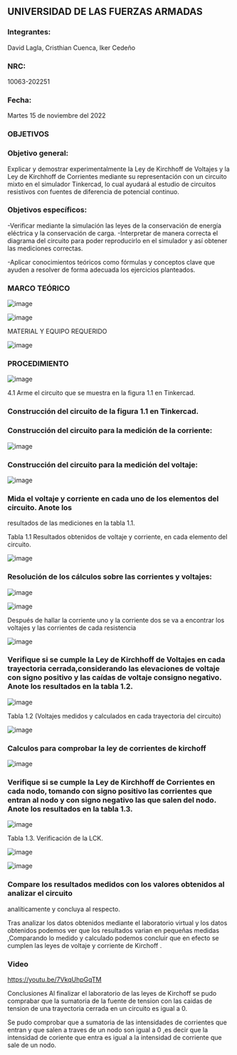 ## UNIVERSIDAD DE LAS FUERZAS ARMADAS

### Integrantes: 
David Lagla, Cristhian Cuenca, Iker Cedeño

### NRC: 
10063-202251

### Fecha: 
Martes 15 de noviembre del 2022

### OBJETIVOS

### Objetivo general:

Explicar y demostrar experimentalmente la Ley de Kirchhoff de Voltajes y la Ley de Kirchhoff de Corrientes mediante su representación con un circuito mixto en el simulador Tinkercad, lo cual ayudará al estudio de circuitos resistivos con fuentes de diferencia de potencial continuo.

### Objetivos específicos:

-Verificar mediante la simulación las leyes de la conservación de energía eléctrica y la conservación de carga.
-Interpretar de manera correcta el diagrama del circuito para poder reproducirlo en el simulador y así obtener las mediciones correctas.

-Aplicar conocimientos teóricos como fórmulas y conceptos clave que ayuden a resolver de forma adecuada los ejercicios planteados.

### MARCO TEÓRICO

![image](https://user-images.githubusercontent.com/116814386/201854158-d7ed3691-5e6a-4c39-b8a2-1b20eb3553b3.png)

![image](https://user-images.githubusercontent.com/116814386/201854439-31d9a12b-076c-4144-8f23-eeeb4807dbb7.png)

MATERIAL Y EQUIPO REQUERIDO

![image](https://user-images.githubusercontent.com/116814386/201854586-6517fd60-50dd-467f-abeb-0158d0321696.png)



### PROCEDIMIENTO

![image](https://user-images.githubusercontent.com/116814386/201854689-55b8a1be-69a1-4723-93ad-98685c5c211d.png)

4.1 Arme el circuito que se muestra en la figura 1.1 en Tinkercad.






### Construcción del circuito de la figura 1.1 en Tinkercad.

### Construcción del circuito para la medición de la corriente:

![image](https://user-images.githubusercontent.com/116814386/201854874-b9828f8d-40af-449b-b2e0-6d724bd15074.png)

### Construcción del circuito para la medición del voltaje:

![image](https://user-images.githubusercontent.com/116814386/201854981-8d0f8867-1af3-4999-81d1-b18fd25179bc.png)

### Mida el voltaje y corriente en cada uno de los elementos del circuito. Anote los
resultados de las mediciones en la tabla 1.1.

Tabla 1.1 Resultados obtenidos de voltaje y corriente, en cada elemento del circuito.


![image](https://user-images.githubusercontent.com/116814386/201855262-96b4b94f-275e-4274-b2bd-279eee468cc8.png)

### Resolución de los cálculos sobre las corrientes y voltajes:

![image](https://user-images.githubusercontent.com/116814386/201856552-6f7ec654-7b61-4ccb-abb3-30dc689b2ec7.png)


![image](https://user-images.githubusercontent.com/116814386/201856432-36971eb5-08da-4869-b350-461272d43f86.png)

Después de hallar la corriente uno y la corriente dos se va a encontrar los voltajes y las corrientes de cada resistencia

![image](https://user-images.githubusercontent.com/116814386/201856788-2f000f36-756b-4645-8926-3ec3c2be9c38.png)

### Verifique si se cumple la Ley de Kirchhoff de Voltajes en cada trayectoria cerrada,considerando las elevaciones de voltaje con signo positivo y las caídas de voltaje consigno negativo. Anote los resultados en la tabla 1.2.

![image](https://user-images.githubusercontent.com/116814386/201927247-b7e4c10c-c271-42f6-ad38-00e219d79192.png)
 
 Tabla 1.2 (Voltajes medidos y calculados en cada trayectoria del circuito)
 
![image](https://user-images.githubusercontent.com/116814386/201928657-2c290c8f-893b-49cd-9cf9-acb080f11eeb.png)

### Calculos para comprobar la ley de corrientes de kirchoff

![image](https://user-images.githubusercontent.com/116814386/201928593-21a9d844-20c0-449c-858a-31f318546bad.png)

### Verifique si se cumple la Ley de Kirchhoff de Corrientes en cada nodo, tomando con signo positivo las corrientes que entran al nodo y con signo negativo las que salen del nodo. Anote los resultados en la tabla 1.3.

![image](https://user-images.githubusercontent.com/116814386/201932921-e1e20d76-6b1b-44f6-bb8f-7acd94d051a2.png)

Tabla 1.3. Verificación de la LCK. 
 
![image](https://user-images.githubusercontent.com/116814386/201932660-72aac2ae-7d7c-49da-93d9-e9aaa5567501.png)

![image](https://user-images.githubusercontent.com/116814386/201932790-2c439419-2974-498a-b69c-ff922b76a41a.png)

### Compare los resultados medidos con los valores obtenidos al analizar el circuito
analíticamente y concluya al respecto.

Tras analizar los datos obtenidos mediante el laboratorio virtual y los datos obtenidos podemos ver que los resultados varian en pequeñas medidas ,Comparando lo medido y calculado podemos concluir que en efecto se cumplen las leyes de voltaje y corriente de Kirchoff .

### Video 

https://youtu.be/7VkqUhpGqTM

Conclusiones 
 Al finalizar el laboratorio de las leyes de Kirchoff se pudo comprabar que la sumatoria de la fuente de tension con las caidas de tension de una trayectoria cerrada en un circuito es igual a 0.
 
 Se pudo comprobar que a sumatoria de las intensidades de corrientes que entran y que salen a traves de un nodo son igual a 0 ,es decir que la intensidad de coriente que entra es igual a la intensidad de corriente que sale de un nodo.
 

